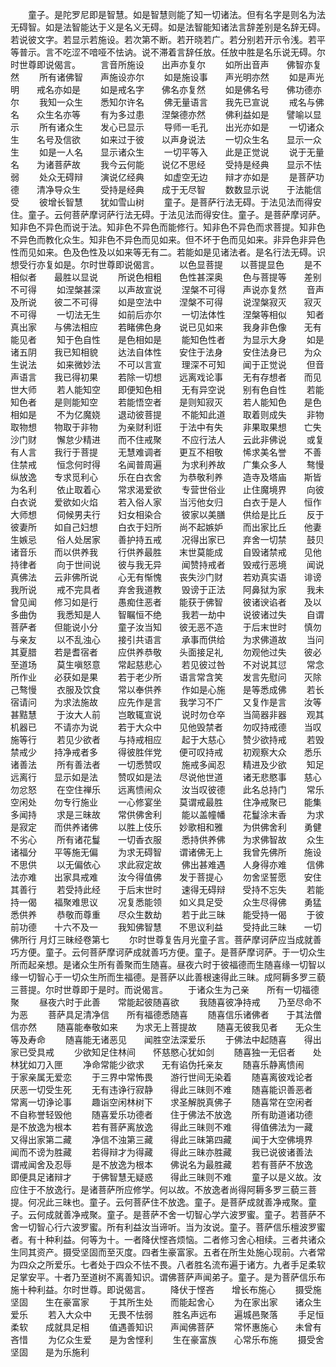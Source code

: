 <!-- { "loadSidebar": true } -->
　　童子。是陀罗尼即是智慧。如是智慧则能了知一切诸法。但有名字是则名为法无碍智。如是法智能达于义是名义无碍。如是法智能知诸法言辞差别是名辞无碍。若说彼文字。若显示若施设。若次第不断。若开晓若广。若分别若开示令浅。若平等普示。言不吃涩不喑哑不怯讷。说不滞着言辞任放。任放中胜是名乐说无碍。尔时世尊即说偈言。
　　言音所施设　　出声亦复尔
　　如所出音声　　佛智亦复然
　　所有诸佛智　　声施设亦尔
　　如是施设事　　声光明亦然
　　如是声光明　　戒名亦如是
　　如是戒名字　　佛名亦复然
　　如是佛名号　　佛功德亦尔
　　我知一众生　　悉知尔许名
　　佛无量语言　　我先已宣说
　　戒名与佛名　　众生名亦等
　　有为多过患　　涅槃德亦然
　　佛利益如是　　譬喻以显示
　　所有诸众生　　发心已显示
　　导师一毛孔　　出光亦如是
　　一切诸众生　　名号及信欲
　　如来过于彼　　以声身说法
　　一切众生名　　显示一众生
　　如是一人名　　显示诸众生
　　一切平等入　　此是正觉说
　　说于无量名　　为诸菩萨故
　　我今云何能　　说亿不思经
　　受持是经典　　显示不怯弱
　　处众无碍辩　　演说亿经典
　　如虚空无边　　辩才亦如是
　　是菩萨功德　　清净导众生
　　受持是经典　　成于无尽智
　　数数显示说　　于法能信受
　　彼增长智慧　　犹如雪山树
　　童子。是菩萨行法无碍。于法见法而得安住。童子。云何菩萨摩诃萨行法无碍。于法见法而得安住。童子。是菩萨摩诃萨。知非色不异色而说于法。知非色不异色而能修行。知非色不异色而求菩提。知非色不异色而教化众生。知非色不异色而见如来。但不坏于色而见如来。非异色非异色性而见如来。色及色性及以如来等无有二。若能如是见诸法者。是名行法无碍。识想受行亦复如是。尔时世尊即说偈言。
　　以色显菩提　　以菩提显色
　　是不相似者　　最胜以显说
　　所说色相粗　　色性甚深奥
　　色与菩提等　　差别不可得
　　如涅槃甚深　　以声故宣说
　　涅槃不可得　　声说亦复然
　　音声及所说　　彼二不可得
　　如是空法中　　涅槃不可得
　　说涅槃寂灭　　寂灭不可得
　　一切法无生　　如前后亦尔
　　一切法体性　　涅槃等相似
　　知者真出家　　与佛法相应
　　若睹佛色身　　说已见如来
　　我身非色像　　无有能见者
　　知于色自性　　是色相如是
　　能知色性者　　为显示大身
　　如是诸五阴　　我已知相貌
　　达法自体性　　安住于法身
　　安住法身已　　为众生说法
　　如来微妙法　　不可以言宣
　　理深不可知　　闻于正觉说
　　但音声语言　　我已得初果
　　若除一切想　　远离戏论事
　　无有存想者　　而见世大师
　　若人能知空　　即便知色相
　　无有异空说　　别有色自性
　　若能知色者　　是则能知空
　　若能悟空者　　是则知寂灭
　　若人能知色　　是色相如是
　　不为亿魔娆　　退动彼菩提
　　不能知此道　　取着则成失
　　非物取物想　　物取于非物
　　为亲财利诳　　于法中有失
　　非果取果想　　亡失沙门财
　　懈怠少精进　　而不住戒聚
　　不应行法人　　云此非佛说
　　或复有人言　　我行于菩提
　　无慧难调者　　更互不相敬
　　悕求美名誉　　不善住禁戒
　　恒念何时得　　名闻普周遍
　　为求利养故　　广集众多人
　　骜慢纵放逸　　专求觅利心
　　乐在白衣舍　　为恭敬利养
　　造寺及塔庙　　斯皆为名利
　　依止取着心　　常求渴爱欲
　　专营世俗业　　止住魔境界
　　向彼白衣说　　爱欲如火焰
　　若入俗人家　　当污他女归
　　白衣于是人　　恒作大师想
　　伺候男夫行　　妇女相染合
　　彼家以美膳　　供给是比丘
　　反于彼妻所　　如自己妇想
　　白衣于妇所　　尚不起嫉妒
　　而出家比丘　　他妻生嫉忌
　　俗人处居家　　善护持五戒
　　况得出家已　　弃舍一切禁
　　鼓贝诸音乐　　而以供养我
　　行供养最胜　　末世莫能成
　　自毁诸禁戒　　见他持律者
　　向于世间说　　彼与我无异
　　闻赞持戒者　　毁戒行恶境
　　闻说真佛法　　云非佛所说
　　心无有惭愧　　丧失沙门财
　　若劝真实语　　诽谤我所说
　　戒不完具者　　弃舍我道教
　　毁谤于正法　　阿鼻狱为家
　　我未曾见闻　　修习如是行
　　愚痴住恶者　　能获于佛智
　　彼诸谀谄者　　及以多曲伪
　　我悉知是人　　智瞩恒不绝
　　我若一劫中　　说彼诸过失
　　自谓菩萨者　　但能说小分
　　童子汝当知　　彼无恶不造
　　于后末世时　　慎勿与亲友
　　以不乱浊心　　接引共语言
　　承事而供给　　为求佛道故
　　当问其夏腊　　若是耆宿者
　　应供养恭敬　　头面接足礼
　　勿观他过失　　彼必至道场
　　莫生嗔怒意　　常起慈悲心
　　若见彼过咎　　不对说其愆
　　常念所作业　　必获如是果
　　若于老少所　　语言常含笑
　　发言先慰问　　灭除己骜慢
　　衣服及饮食　　常以奉供养
　　作如是心施　　是等悉成佛
　　若长宿请问　　为求法施故
　　应先作是言　　我学习不广
　　又复作是言　　汝等甚黠慧
　　于汝大人前　　岂敢辄宣说
　　说时勿仓卒　　当简器非器
　　观其机器已　　不请亦为说
　　若于大众中　　见他毁禁者
　　勿叹持戒德　　当叹施等行
　　若见少欲者　　与持戒相应
　　起于大慈心　　赞少欲持戒
　　若毁禁戒少　　持净戒者多
　　得彼胜伴党　　便可叹持戒
　　初观察大众　　悉乐诸善法
　　所有善法者　　一切悉赞叹
　　施戒多闻忍　　精进及少欲
　　知足远离行　　显示如是法
　　赞叹如是法　　尽说他世道
　　诸无悲愍事　　慈心勿忿怒
　　在空住禅乐　　远离愦闹众
　　汝当叹彼德　　此名总持门
　　常乐空闲处　　勿专行施业
　　一心修宴坐　　莫谓戒最胜
　　住净戒聚已　　能集多闻持
　　求是三昧故　　常供佛舍利
　　能以盖幢幡　　花鬘涂末香
　　为求是寂定　　而供养诸佛
　　以胜上伎乐　　妙歌相和雅
　　为供佛舍利　　勇健不劣心
　　所有诸花鬘　　一切香衣服
　　悉持供养佛　　为求佛智故
　　众生诸福分　　平等施无偏
　　为求无碍智　　谓诸佛无上
　　我曾先佛所　　施设不思供
　　以无偏依心　　求此寂定故
　　佛出甚难遇　　人身得亦难
　　信佛法亦难　　出家具戒难
　　汝今得值佛　　发于菩提心
　　勿舍坚誓愿　　安住其善行
　　若受持此经　　于后末世时
　　速得无碍辩　　受持不忘失
　　若能持一偈　　福聚难思议
　　况复悉能领　　如义具足受
　　众生尽得佛　　勇猛悉供养
　　恭敬而尊重　　尽众生数劫
　　若于此三昧　　能受持一偈
　　于彼前功德　　十六不及一
　　我知佛智慧　　不思议利益
　　受持此三昧　　一切佛所行
月灯三昧经卷第七
　　尔时世尊复告月光童子言。菩萨摩诃萨应当成就善巧方便。童子。云何菩萨摩诃萨成就善巧方便。童子。是菩萨摩诃萨。于一切众生所而起亲想。是诸众生所有善聚而生随喜。昼夜六时于彼福德而生随喜缘一切智以缘一切智心于一切众生所而生福德。是菩萨以此善根速得此三昧。成阿耨多罗三藐三菩提。尔时世尊即于是时。而说偈言。
　　于诸众生为己亲　　所有一切福德聚
　　昼夜六时于此善　　常能起彼随喜欲
　　我随喜彼净持戒　　乃至尽命不为恶
　　菩萨具足清净信　　所有福德悉随喜
　　随喜信乐诸佛者　　于其法僧信亦然
　　随喜能奉敬如来　　为求无上菩提故
　　随喜无彼我见者　　无众生等及寿命
　　随喜能无诸恶见　　闻胜空法深爱乐
　　于佛法中起随喜　　得出家已受具戒
　　少欲知足住林间　　怀慈愍心犹如剑
　　随喜独一无侣者　　处林犹如刀入匣
　　净命常能少欲求　　无有谄伪托亲友
　　随喜乐静离愦闹　　于家亲属无爱恋
　　于三界中常怖畏　　游行世间无染着
　　随喜离彼戏论者　　厌恶一切受生死
　　无有违诤行寂静　　得此三昧则不难
　　随喜能识善恶者　　常离一切诤论事
　　趣诣空闲林树下　　求圣解脱真佛子
　　随喜常在空闲者　　不自称誉轻毁他
　　随喜爱乐功德者　　住于佛法不放逸
　　所有助道诸功德　　是不放逸为根本
　　若有菩萨离放逸　　得此三昧则不难
　　得值佛法为一藏　　又得出家第二藏
　　净信不浊第三藏　　得此三昧第四藏
　　闻于大空佛境界　　闻而不谤为胜藏
　　若得辩才为得藏　　得此三昧亦胜藏
　　我已说彼诸善法　　谓戒闻舍及忍辱
　　是不放逸为根本　　佛说名为最胜藏
　　若有菩萨不放逸　　即便具足诸辩才
　　于佛智慧无疑惑　　得此三昧则不难
　　童子以是义故。汝应住于不放逸行。是诸菩萨所应修学。何以故。不放逸者尚得阿耨多罗三藐三菩提。何况此三昧也。童子。云何菩萨住不放逸。童子。是菩萨成就善净戒聚。童子。云何成就善净戒聚。童子。是菩萨不舍一切智心学六波罗蜜。童子。若菩萨不舍一切智心行六波罗蜜。所有利益汝当谛听。当为汝说。童子。菩萨信乐檀波罗蜜者。有十种利益。何等为十。一者降伏悭吝烦恼。二者修习舍心相续。三者共诸众生同其资产。摄受坚固而至灭度。四者生豪富家。五者在所生处施心现前。六者常为四众之所爱乐。七者处于四众不怯不畏。八者胜名流布遍于诸方。九者手足柔软足掌安平。十者乃至道树不离善知识。谓佛菩萨声闻弟子。童子。是为菩萨信乐布施十种利益。尔时世尊。即说偈言。
　　降伏于悭吝　　增长布施心
　　摄受施坚固　　生在豪富家
　　于其所生处　　而能起舍心
　　为在家出家　　诸众生爱乐
　　若入大众中　　无畏不怯弱
　　胜名声远布　　遍城邑聚落
　　手足恒柔软　　成就具足相
　　值遇善知识　　声闻佛菩萨
　　常怀惠施心　　未曾有吝惜
　　为亿众生爱　　是为舍悭利
　　生在豪富族　　心常乐布施
　　摄受舍坚固　　是为乐施利

